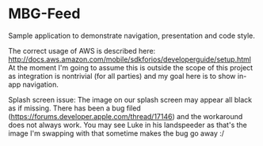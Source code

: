 # MBG-Feed
Sample application to demonstrate navigation, presentation and code style.

The correct usage of AWS is described here: http://docs.aws.amazon.com/mobile/sdkforios/developerguide/setup.html
At the moment I'm going to assume this is outside the scope of this project as integration is nontrivial (for all parties) and my goal here is to show in-app navigation.

Splash screen issue: The image on our splash screen may appear all black as if missing. There has been a bug filed (https://forums.developer.apple.com/thread/17146) and the workaround does not always work. You may see Luke in his landspeeder as that's the image I'm swapping with that sometime makes the bug go away :/

